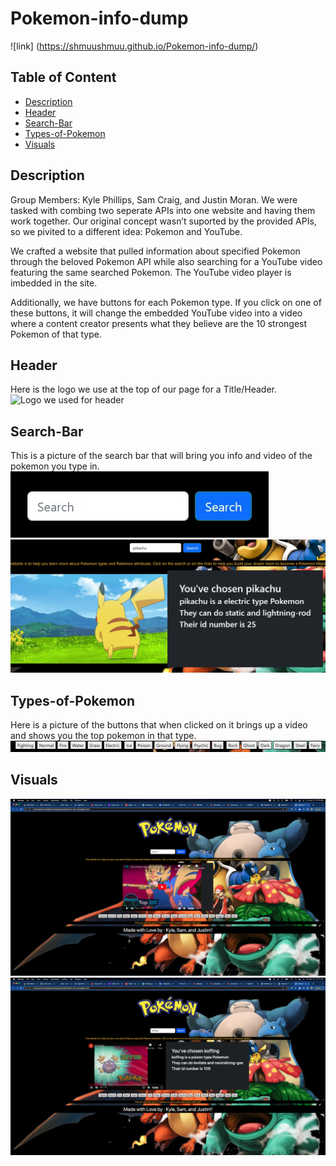 # Pokemon-info-dump
![link] (https://shmuushmuu.github.io/Pokemon-info-dump/)

## Table of Content
- [Description](#description)
- [Header](#header)
- [Search-Bar](#search-bar)
- [Types-of-Pokemon](#types-of-pokemon)
- [Visuals](#visuals)



## Description
Group Members: Kyle Phillips, Sam Craig, and Justin Moran.
We were tasked with combing two seperate APIs into one website and having them work together.
Our original concept wasn’t suported by the provided APIs, so we pivited to a different idea:
Pokemon and YouTube.

We crafted a website that pulled information about specified Pokemon through the beloved
Pokemon API while also searching for a YouTube video featuring the same searched Pokemon.
The YouTube video player is imbedded in the site.

Additionally, we have buttons for each Pokemon type. If you click on one of these buttons,
it will change the embedded YouTube video into a video where a content creator presents
what they believe are the 10 strongest Pokemon of that type.

## Header 
Here is the logo we use at the top of our page for a Title/Header.
![Logo we used for header](assets/images/Pok%C3%A9mon-Com-Fundo-Transparente.png)

## Search-Bar
This is a picture of the search bar that will bring you info and video of the pokemon you type in.
![Search Bar](assets/images/search-bar%20.jpg)
![search bar works and brings up video and info of pokemon](assets/images/search-video-info.jpg)

## Types-of-Pokemon
Here is a picture of the buttons that when clicked on it brings up a video and shows you the top pokemon in that type.
![youtube video of dif types of pokemon](assets/images/links.jpg)



## Visuals
![Default-page-will-look-like-this](assets/images/default-pokepage.png)
![search-example-koffing](assets/images/koffing-screenshot.png)


